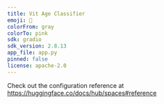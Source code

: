 ```yaml
---
title: Vit Age Classifier
emoji: 🏢
colorFrom: gray
colorTo: pink
sdk: gradio
sdk_version: 2.8.13
app_file: app.py
pinned: false
license: apache-2.0
---
```


Check out the configuration reference at https://huggingface.co/docs/hub/spaces#reference
